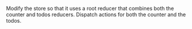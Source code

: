Modify the store so that it uses a root reducer that combines both the counter and todos reducers. Dispatch actions for both the counter and the todos.
